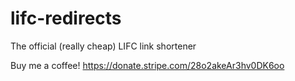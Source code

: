 # lifc-redirects
The official (really cheap) LIFC link shortener

Buy me a coffee!
https://donate.stripe.com/28o2akeAr3hv0DK6oo
